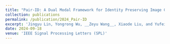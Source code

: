 ```yaml
---
title: "Pair-ID: A Dual Modal Framework for Identity Preserving Image Generation"
collection: publications
permalink: /publication/2024_Pair-ID
excerpt: 'Jingyu Lin, Yongrong Wu, __Zeyu Wang__, Xiaode Liu, and Yufei Guo'
date: 2024-09-18
venue: 'IEEE Signal Processing Letters (SPL)'
---
```


